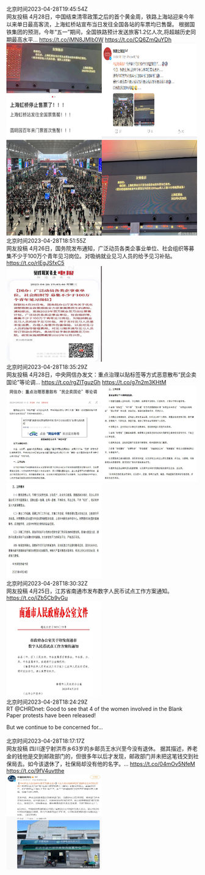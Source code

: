 北京时间2023-04-28T19:45:54Z<br>网友投稿
4月28日，中国结束清零政策之后的首个黄金周，铁路上海站迎来今年以来单日最高客流，上海虹桥站宣布当日发往全国各站的车票均已售罄。
根据国铁集团的预测，今年“五一”期间，全国铁路预计发送旅客1.2亿人次,将超越历史同期最高水平… https://t.co/iMN8JMIb0W https://t.co/CQ6ZmQuYDh<br><img src='/temp/2023/1651915640150556672_0.jpg' width='250' height='250'><img src='/temp/2023/1651915640150556672_1.jpg' width='250' height='250'><img src='/temp/2023/1651915640150556672_2.jpg' width='250' height='250'><img src='/temp/2023/1651915640150556672_3.jpg' width='250' height='250'><br>北京时间2023-04-28T18:51:55Z<br>网友投稿
4月26日，国务院发布通知，广泛动员各类企事业单位、社会组织等募集不少于100万个青年见习岗位。对吸纳就业见习人员的给予见习补贴。 https://t.co/rlEgJSfxC5<br><img src='/temp/2023/1651902054229483520_0.jpg' width='250' height='250'><br>北京时间2023-04-28T18:35:29Z<br>网友投稿
4月28日，中央网信办发文：重点治理以贴标签等方式恶意散布“民企卖国论”等论调… https://t.co/rgZlTguzGh https://t.co/g7n2m3KHtM<br><img src='/temp/2023/1651897921409884160_0.jpg' width='250' height='250'><img src='/temp/2023/1651897921409884160_1.jpg' width='250' height='250'><img src='/temp/2023/1651897921409884160_2.jpg' width='250' height='250'><br>北京时间2023-04-28T18:30:32Z<br>网友投稿
4月25日，江苏省南通市发布数字人民币试点工作方案通知。 https://t.co/iZb5Cb9vGu<br><img src='/temp/2023/1651896674955010055_0.jpg' width='250' height='250'><br>北京时间2023-04-28T18:24:29Z<br>RT @CHRDnet: Good to see that 4 of the women involved in the Blank Paper protests have been released!

But we continue to be concerned for…<br><br>北京时间2023-04-28T18:17:17Z<br>网友投稿
四川遂宁射洪市乡63岁的乡邮员王水兴至今没有退休。
据其描述，养老金的钱他是交到邮政部门的，但很多年以后才发现，邮政部门并未把这笔钱交到社保局去。如今该退休了，社保局却没有他的名字。… https://t.co/04mOv5NfeM https://t.co/9fV4uvtthe<br><img src='/temp/2023/1651893338507735041_0.jpg' width='250' height='250'><br>